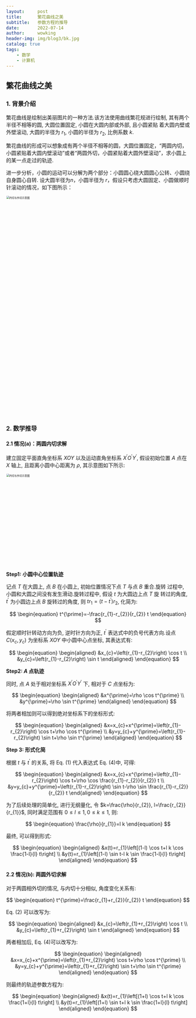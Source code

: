 ```yaml
---
layout:     post
title:      繁花曲线之美
subtitle:   参数方程的推导
date:       2022-07-14
author:     wowking
header-img: img/blog3/bk.jpg
catalog: true
tags:
    - 数学
    - 计算机
---
```


## 繁花曲线之美

### 1. 背景介绍

繁花曲线是绘制出美丽图片的一种方法.该方法使用曲线繁花规进行绘制, 其有两个半径不相等的圆, 大圆位置固定, 小圆在大圆内部或外部, 且小圆紧贴 着大圆内壁或外壁滚动, 大圆的半径为 $r_ {1}$, 小圆的半径为 $r_ {2}$, 比例系数 $k$.

繁花曲线的形成可以想象成有两个半径不相等的圆，大圆位置固定，“两圆内切，小圆紧贴着大圆内壁滚动”或者“两圆外切，小圆紧贴着大圆外壁滚动”，求小圆上的某一点走过的轨迹.

进一步分析，小圆的运动可以分解为两个部分：小圆圆心绕大圆圆心公转、小圆绕自身圆心自转. 设大圆半径为$n$，小圆半径为 $r$，假设只考虑大圆固定、小圆做顺时针滚动的情况，如下图所示：

<img src="https://wowking2018.github.io/img/blog3/fig1.jpg" alt="内切与外切示意图" style="zoom: 50%;" width="1200px" />

### 2. 数学推导

#### 2.1 情况(a)：两圆内切求解

建立固定平面直角坐标系 $X O Y$ 以及运动直角坐标系 $X^{\prime} O^{\prime} Y^{\prime}$, 假设初始位置 $A$ 点在 $X$ 轴上, 且距离小圆中心距离为 $\rho$, 其示意图如下所示:

<img src="https://wowking2018.github.io/img/blog3/fig2.png" alt="内切与外切示意图" style="zoom: 50%;" width="500px" />

**Step1: 小圆中心位置轨迹**

记点 $T$ 在大圆上, 点 $B$ 在小圆上, 初始位置情况下点 $T$ 与点 $B$ 重合.旋转 过程中, 小圆和大圆之间没有发生滑动.旋转过程中, 假设 $t$ 为大圆边上点 $T$ 旋 转过的角度, $t^{\prime}$ 为小圆边上点 $B$ 旋转过的角度, 则 $t r_{1}=\left(t-t^{\prime}\right) r_ {2}$, 化简为:

$$
\begin{equation}
    t^{\prime}=-\frac{r_{1}-r_{2}}{r_{2}} t 
\end{equation}
$$

假定顺时针转动方向为负, 逆时针方向为正, $t^{\prime}$ 表达式中的负号代表方向.设点 $C\left(x_{c}, y_{c}\right)$ 为坐标系 $X O Y$ 中小圆中心点坐标, 其表达式有:

$$
\begin{equation}
    \begin{aligned}
    &x_{c}=\left(r_{1}-r_{2}\right) \cos t \\
    &y_{c}=\left(r_{1}-r_{2}\right) \sin t
    \end{aligned} 
\end{equation}
$$

**Step2: $A$ 点轨迹** 

同时, 点 $A$ 处于相对坐标系 $X^{\prime} O^{\prime} Y^{\prime}$ 下, 相对于 $C$ 点坐标为:

$$
\begin{equation}
    \begin{aligned}
    &x^{\prime}=\rho \cos t^{\prime} \\
    &y^{\prime}=\rho \sin t^{\prime}
    \end{aligned} 
\end{equation}
$$

将两者相加则可以得到绝对坐标系下的坐标形式:

$$
\begin{equation}
    \begin{aligned}
    &x=x_{c}+x^{\prime}=\left(r_{1}-r_{2}\right) \cos t+\rho \cos t^{\prime} \\
    &y=y_{c}+y^{\prime}=\left(r_{1}-r_{2}\right) \sin t+\rho \sin t^{\prime}
    \end{aligned} 
\end{equation}
$$

**Step 3: 形式化简**

根据 $t$ 与 $t^{\prime}$ 的关系, 将 Eq. (1) 代入表达式 Eq. (4)中, 可得:

$$
\begin{equation}
    \begin{aligned}
    &x=x_{c}+x^{\prime}=\left(r_{1}-r_{2}\right) \cos t+\rho \cos \frac{r_{1}-r_{2}}{r_{2}} t \\
    &y=y_{c}+y^{\prime}=\left(r_{1}-r_{2}\right) \sin t-\rho \sin \frac{r_{1}-r_{2}}{r_{2}} t
    \end{aligned} 
\end{equation}
$$

为了后续处理的简单化, 进行无纲量化, 令 $k=\frac{\rho}{r_{2}}, l=\frac{r_{2}}{r_{1}}$, 同时满足范围有 $0 \leq l \leq 1,0 \leq k \leq 1$, 则:

$$
\begin{equation}
    \frac{\rho}{r_{1}}=l k 
\end{equation}
$$

最终, 可以得到形式:

$$
\begin{equation}
    \begin{aligned}
    &x(t)=r_{1}\left[(1-l) \cos t+l k \cos \frac{1-l}{l} t\right] \\
    &y(t)=r_{1}\left[(1-l) \sin t-l k \sin \frac{1-l}{l} t\right]
    \end{aligned} 
\end{equation}
$$

#### 2.2 情况(b): 两圆外切求解

对于两圆相外切的情况, 与内切十分相似, 角度变化关系有:

$$
\begin{equation}
    t^{\prime}=\frac{r_{1}+r_{2}}{r_{2}} t 
\end{equation}
$$

Eq. (2) 可以改写为:

$$
\begin{equation}
    \begin{aligned}
    &x_{c}=\left(r_{1}+r_{2}\right) \cos t \\
    &y_{c}=\left(r_{1}+r_{2}\right) \sin t
    \end{aligned} 
\end{equation}
$$

两者相加后, Eq. (4)可以改写为: 

$$
\begin{equation}
    \begin{aligned}
    &x=x_{c}+x^{\prime}=\left(r_{1}+r_{2}\right) \cos t+\rho \cos t^{\prime} \\
    &y=y_{c}+y^{\prime}=\left(r_{1}+r_{2}\right) \sin t+\rho \sin t^{\prime}
    \end{aligned} 
\end{equation}
$$

则最终的轨迹参数方程为:

$$
\begin{equation}
    \begin{aligned}
    &x(t)=r_{1}\left[(1+l) \cos t+l k \cos \frac{1+l}{l} t\right] \\
    &y(t)=r_{1}\left[(1+l) \sin t+l k \sin \frac{1+l}{l} t\right]
    \end{aligned} 
\end{equation}
$$

